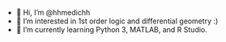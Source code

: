 - 👋 Hi, I’m @hhmedichh
- 👀 I’m interested in 1st order logic and differential geometry :)
- 🌱 I’m currently learning Python 3, MATLAB, and R Studio.
